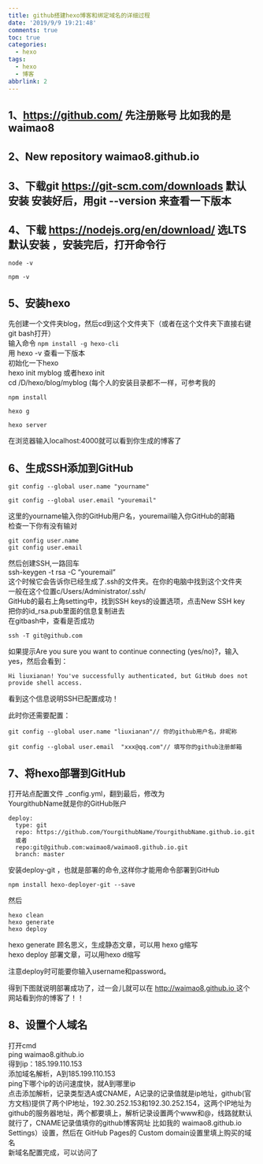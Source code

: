 ```yaml
---
title: github搭建hexo博客和绑定域名的详细过程
date: '2019/9/9 19:21:48'
comments: true
toc: true
categories:
  - hexo
tags:
  - hexo
  - 博客
abbrlink: 2
---
```





## []()1、https://github.com/ 先注册账号 比如我的是 waimao8


## []()2、New repository waimao8.github.io


## []()3、下载git https://git-scm.com/downloads 默认安装 安装好后，用git --version 来查看一下版本


## []()4、下载 https://nodejs.org/en/download/ 选LTS 默认安装 ，安装完后，打开命令行
<!-- more -->

```
node -v

```

```
npm -v

```

## []()5、安装hexo

 先创建一个文件夹blog，然后cd到这个文件夹下（或者在这个文件夹下直接右键git bash打开）  
 输入命令  `npm install -g hexo-cli`   
 用 hexo -v 查看一下版本  
 初始化一下hexo  
 hexo init myblog 或者hexo init  
 cd /D/hexo/blog/myblog (每个人的安装目录都不一样，可参考我的


```
npm install

```

```
hexo g

```

```
hexo server

```
 在浏览器输入localhost:4000就可以看到你生成的博客了


## []()6、生成SSH添加到GitHub


```
git config --global user.name "yourname"

```

```
git config --global user.email "youremail"

```
 这里的yourname输入你的GitHub用户名，youremail输入你GitHub的邮箱  
 检查一下你有没有输对


```
git config user.name
git config user.email

```
 然后创建SSH,一路回车  
 ssh-keygen -t rsa -C “youremail”  
 这个时候它会告诉你已经生成了.ssh的文件夹。在你的电脑中找到这个文件夹  
 一般在这个位置c/Users/Administrator/.ssh/  
 GitHub的最右上角setting中，找到SSH keys的设置选项，点击New SSH key  
 把你的id_rsa.pub里面的信息复制进去  
 在gitbash中，查看是否成功


```
ssh -T git@github.com

```
 如果提示Are you sure you want to continue connecting (yes/no)?，输入yes，然后会看到：


```
Hi liuxianan! You've successfully authenticated, but GitHub does not provide shell access.

```
 看到这个信息说明SSH已配置成功！

 此时你还需要配置：


```
git config --global user.name "liuxianan"// 你的github用户名，非昵称

```

```
git config --global user.email  "xxx@qq.com"// 填写你的github注册邮箱

```

## []()7、将hexo部署到GitHub

 打开站点配置文件 _config.yml，翻到最后，修改为  
 YourgithubName就是你的GitHub账户


```
deploy:
  type: git
  repo: https://github.com/YourgithubName/YourgithubName.github.io.git
  或者 
  repo:git@github.com:waimao8/waimao8.github.io.git
  branch: master

```
 安装deploy-git ，也就是部署的命令,这样你才能用命令部署到GitHub


```
npm install hexo-deployer-git --save

```
 然后


```
hexo clean
hexo generate
hexo deploy

```
 hexo generate 顾名思义，生成静态文章，可以用 hexo g缩写  
 hexo deploy 部署文章，可以用hexo d缩写

 注意deploy时可能要你输入username和password。

 得到下图就说明部署成功了，过一会儿就可以在 [http://waimao8.github.io ](http://waimao8.github.io)这个网站看到你的博客了！！


## []()8、设置个人域名

 打开cmd  
 ping waimao8.github.io  
 得到ip：185.199.110.153  
 添加域名解析，A到185.199.110.153  
 ping下哪个ip的访问速度快，就A到哪里ip  
 点击添加解析，记录类型选A或CNAME，A记录的记录值就是ip地址，github(官方文档)提供了两个IP地址，192.30.252.153和192.30.252.154，这两个IP地址为github的服务器地址，两个都要填上，解析记录设置两个www和@，线路就默认就行了，CNAME记录值填你的github博客网址 比如我的 waimao8.github.io  
 Settings）设置，然后在 GitHub Pages的 Custom domain设置里填上购买的域名  
 新域名配置完成，可以访问了

   
